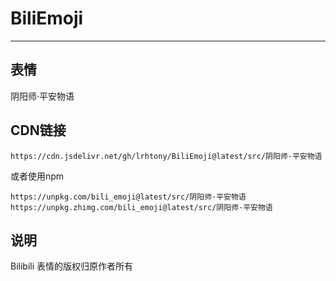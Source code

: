 # BiliEmoji
---
## 表情
阴阳师·平安物语
## CDN链接
```
https://cdn.jsdelivr.net/gh/lrhtony/BiliEmoji@latest/src/阴阳师·平安物语
```
或者使用npm
```
https://unpkg.com/bili_emoji@latest/src/阴阳师·平安物语
https://unpkg.zhimg.com/bili_emoji@latest/src/阴阳师·平安物语
```
## 说明
Bilibili 表情的版权归原作者所有
